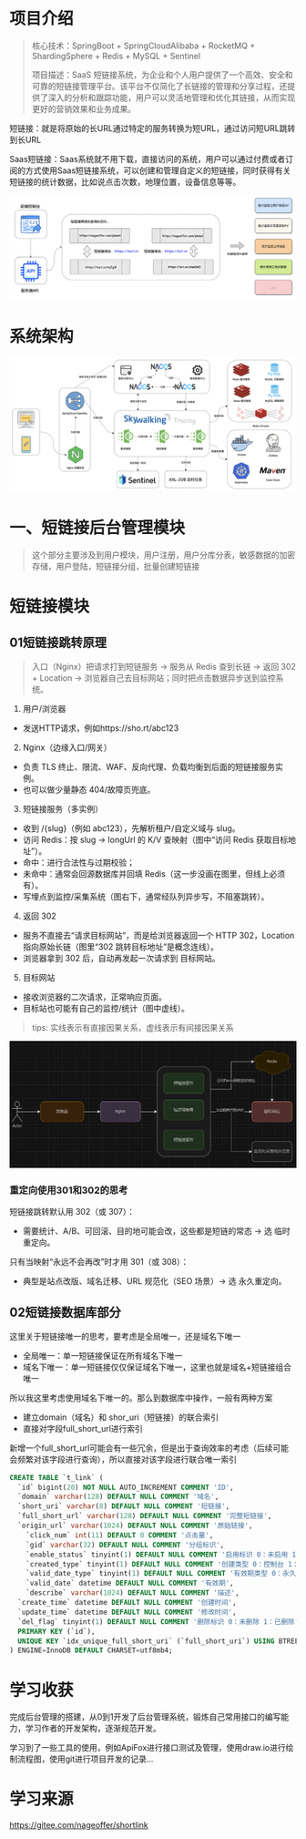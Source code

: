 # 项目介绍
>核心技术：SpringBoot + SpringCloudAlibaba + RocketMQ + ShardingSphere + Redis + MySQL + Sentinel
> 
>项目描述：SaaS 短链接系统，为企业和个人用户提供了一个高效、安全和可靠的短链接管理平台。该平台不仅简化了长链接的管理和分享过程，还提供了深入的分析和跟踪功能，用户可以灵活地管理和优化其链接，从而实现更好的营销效果和业务成果。

短链接：就是将原始的长URL通过特定的服务转换为短URL，通过访问短URL跳转到长URL

Saas短链接：Saas系统就不用下载，直接访问的系统，用户可以通过付费或者订阅的方式使用Saas短链接系统，可以创建和管理自定义的短链接，同时获得有关短链接的统计数据，比如说点击次数，地理位置，设备信息等等。

![img_1.png](img_1.png)

# 系统架构
![img_2.png](img_2.png)

# 一、短链接后台管理模块

> 这个部分主要涉及到用户模块，用户注册，用户分库分表，敏感数据的加密存储，用户登陆，短链接分组，批量创建短链接

# 短链接模块
## 01短链接跳转原理
> 入口（Nginx）把请求打到短链服务 → 服务从 Redis 查到长链 → 返回 302 + Location → 浏览器自己去目标网站；同时把点击数据异步送到监控系统。
 
1. 用户/浏览器
- 发送HTTP请求，例如https://sho.rt/abc123

2. Nginx（边缘入口/网关）
- 负责 TLS 终止、限流、WAF、反向代理、负载均衡到后面的短链接服务实例。
- 也可以做少量静态 404/故障页兜底。

3. 短链接服务（多实例）
- 收到 /{slug}（例如 abc123），先解析租户/自定义域与 slug。
- 访问 Redis：按 slug → longUrl 的 K/V 查映射（图中“访问 Redis 获取目标地址”）。
- 命中：进行合法性与过期校验；
- 未命中：通常会回源数据库并回填 Redis（这一步没画在图里，但线上必须有）。
- 写埋点到监控/采集系统（图右下，通常经队列异步写，不阻塞跳转）。 

4. 返回 302
- 服务不直接去“请求目标网站”，而是给浏览器返回一个 HTTP 302，Location 指向原始长链（图里“302 跳转目标地址”是概念连线）。
- 浏览器拿到 302 后，自动再发起一次请求到 目标网站。

5. 目标网站
- 接收浏览器的二次请求，正常响应页面。
- 目标站也可能有自己的监控/统计（图中虚线）。

> tips: 实线表示有直接因果关系，虚线表示有间接因果关系 

![短链接管理.png](图片/短链接管理.png)
### 重定向使用301和302的思考
短链接跳转默认用 302（或 307）：
- 需要统计、A/B、可回滚、目的地可能会改，这些都是短链的常态 → 选 临时重定向。

只有当映射“永远不会再改”时才用 301（或 308）：
- 典型是站点改版、域名迁移、URL 规范化（SEO 场景）→ 选 永久重定向。
## 02短链接数据库部分

这里关于短链接唯一的思考，要考虑是全局唯一，还是域名下唯一
- 全局唯一：单一短链接保证在所有域名下唯一
- 域名下唯一：单一短链接仅仅保证域名下唯一，这里也就是域名+短链接组合唯一

所以我这里考虑使用域名下唯一的。那么到数据库中操作，一般有两种方案
- 建立domain（域名）和 shor_uri（短链接）的联合索引
- 直接对字段full_short_url进行索引

新增一个full_short_url可能会有一些冗余，但是出于查询效率的考虑（后续可能会频繁对该字段进行查询），所以直接对该字段进行联合唯一索引

```sql
CREATE TABLE `t_link` (
  `id` bigint(20) NOT NULL AUTO_INCREMENT COMMENT 'ID',
  `domain` varchar(128) DEFAULT NULL COMMENT '域名',
  `short_uri` varchar(8) DEFAULT NULL COMMENT '短链接',
  `full_short_url` varchar(128) DEFAULT NULL COMMENT '完整短链接',
  `origin_url` varchar(1024) DEFAULT NULL COMMENT '原始链接',
	`click_num` int(11) DEFAULT 0 COMMENT '点击量',
	`gid` varchar(32) DEFAULT NULL COMMENT '分组标识',
	`enable_status` tinyint(1) DEFAULT NULL COMMENT '启用标识 0：未启用 1：已启用',
	`created_type` tinyint(1) DEFAULT NULL COMMENT '创建类型 0：控制台 1：接口',
	`valid_date_type` tinyint(1) DEFAULT NULL COMMENT '有效期类型 0：永久有效 1：用户自定义',
	`valid_date` datetime DEFAULT NULL COMMENT '有效期',
	`describe` varchar(1024) DEFAULT NULL COMMENT '描述',
  `create_time` datetime DEFAULT NULL COMMENT '创建时间',
  `update_time` datetime DEFAULT NULL COMMENT '修改时间',
  `del_flag` tinyint(1) DEFAULT NULL COMMENT '删除标识 0：未删除 1：已删除',
  PRIMARY KEY (`id`),
  UNIQUE KEY `idx_unique_full_short_uri` (`full_short_uri`) USING BTREE
) ENGINE=InnoDB DEFAULT CHARSET=utf8mb4;
```


# 学习收获
完成后台管理的搭建，从0到1开发了后台管理系统，锻炼自己常用接口的编写能力，学习作者的开发架构，逐渐规范开发。

学习到了一些工具的使用，例如ApiFox进行接口测试及管理，使用draw.io进行绘制流程图，使用git进行项目开发的记录...


# 学习来源
https://gitee.com/nageoffer/shortlink
